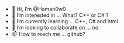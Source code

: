 - 👋 Hi, I’m @Haman0w0
- 👀 I’m interested in ... What? C++ or C# ?
- 🌱 I’m currently learning ... C++, C# and html
- 💞️ I’m looking to collaborate on ... no
- 📫 How to reach me ...  github?

<!---
Haman0w0/Haman0w0 is a ✨ special ✨ repository because its `README.md` (this file) appears on your GitHub profile.
You can click the Preview link to take a look at your changes.
--->
